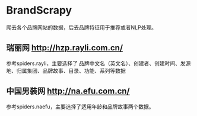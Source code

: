 # BrandScrapy

爬去各个品牌网站的数据，后去品牌特征用于推荐或者NLP处理。

## 瑞丽网 http://hzp.rayli.com.cn/

参考spiders.rayli，主要选择了 品牌中文名（英文名）、创建者、创建时间、发源地、归属集团、品牌故事、目录、功能、系列等数据

## 中国男装网 http://na.efu.com.cn/

参考spiders.naefu，主要选择了适用年龄和品牌故事两个数据。

## 